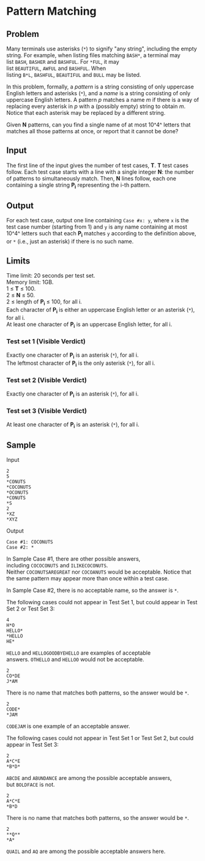 # Pattern Matching

## Problem

Many terminals use asterisks (`*`) to signify "any string", including the empty string. For example, when listing files matching `BASH*`, a terminal may list `BASH`, `BASHER` and `BASHFUL`. For `*FUL`, it may list `BEAUTIFUL`, `AWFUL` and `BASHFUL`. When listing `B*L`, `BASHFUL`, `BEAUTIFUL` and `BULL` may be listed.

In this problem, formally, a *pattern* is a string consisting of only uppercase English letters and asterisks (`*`), and a *name* is a string consisting of only uppercase English letters. A pattern *p* matches a name *m* if there is a way of replacing every asterisk in *p* with a (possibly empty) string to obtain *m*. Notice that each asterisk may be replaced by a different string.

Given **N** patterns, can you find a single name of at most 10^4^ letters that matches all those patterns at once, or report that it cannot be done?

## Input

The first line of the input gives the number of test cases, **T**. **T** test cases follow. Each test case starts with a line with a single integer **N**: the number of patterns to simultaneously match. Then, **N** lines follow, each one containing a single string **P<sub>i</sub>** representing the i-th pattern.

## Output

For each test case, output one line containing `Case #x: y`, where `x` is the test case number (starting from 1) and `y` is any name containing at most 10^4^ letters such that each **P<sub>i</sub>** matches `y` according to the definition above, or `*` (i.e., just an asterisk) if there is no such name.

## Limits

Time limit: 20 seconds per test set.\
Memory limit: 1GB.\
1 ≤ **T** ≤ 100.\
2 ≤ **N** ≤ 50.\
2 ≤ length of **P<sub>i</sub>** ≤ 100, for all i.\
Each character of **P<sub>i</sub>** is either an uppercase English letter or an asterisk (`*`), for all i.\
At least one character of **P<sub>i</sub>** is an uppercase English letter, for all i.

### Test set 1 (Visible Verdict)

Exactly one character of **P<sub>i</sub>** is an asterisk (`*`), for all i.\
The leftmost character of **P<sub>i</sub>** is the only asterisk (`*`), for all i.

### Test set 2 (Visible Verdict)

Exactly one character of **P<sub>i</sub>** is an asterisk (`*`), for all i.

### Test set 3 (Visible Verdict)

At least one character of **P<sub>i</sub>** is an asterisk (`*`), for all i.

## Sample

Input
```
2
5
*CONUTS
*COCONUTS
*OCONUTS
*CONUTS
*S
2
*XZ
*XYZ
```

Output
```
Case #1: COCONUTS
Case #2: *
```

In Sample Case #1, there are other possible answers, including `COCOCONUTS` and `ILIKECOCONUTS`. Neither `COCONUTSAREGREAT` nor `COCOANUTS` would be acceptable. Notice that the same pattern may appear more than once within a test case.

In Sample Case #2, there is no acceptable name, so the answer is `*`.

The following cases could not appear in Test Set 1, but could appear in Test Set 2 or Test Set 3:
```
4
H*O
HELLO*
*HELLO
HE*
```

`HELLO` and `HELLOGOODBYEHELLO` are examples of acceptable answers. `OTHELLO` and `HELLOO` would not be acceptable.
```
2
CO*DE
J*AM
```

There is no name that matches both patterns, so the answer would be `*`.
```
2
CODE*
*JAM
```

`CODEJAM` is one example of an acceptable answer.

The following cases could not appear in Test Set 1 or Test Set 2, but could appear in Test Set 3:
```
2
A*C*E
*B*D*
```

`ABCDE` and `ABUNDANCE` are among the possible acceptable answers, but `BOLDFACE` is not.
```
2
A*C*E
*B*D
```

There is no name that matches both patterns, so the answer would be `*`.
```
2
**Q**
*A*
```

`QUAIL` and `AQ` are among the possible acceptable answers here.